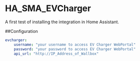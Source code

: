 # HA_SMA_EVCharger
A first test of installing the integration in Home Assistant.

##Configuration
```yaml
evcharger:
    username: "your username to access EV Charger WebPortal"
    password: "your password to access EV Charger WebPortal"
    api_url: "http://IP_Address_of_Wallbox"
```
